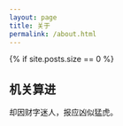 ```yaml
---
layout: page
title: 关于
permalink: /about.html
---
```


{% if site.posts.size == 0 %}
  <h2>机关算进</h2>


却因财字迷人，报应凶似猛虎。
